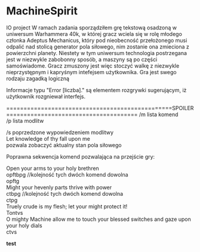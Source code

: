# MachineSpirit
IO project
W ramach zadania sporządziłem grę tekstową osadzoną w uniwersum Warhammera 40k, w której gracz wciela się w rolę młodego członka 
Adeptus Mechanicus, który pod nieobecność przełożonego musi odpalić nad stolicą generator pola siłowego, nim zostanie ona zmieciona
z powierzchni planety.
Niestety w tym uniwersum technologia postrzegana jest w niezwykle zabobonny sposób, a maszyny są po części samoświadome.
Gracz zmuszony jest więc stoczyć walkę z niezwykle nieprzystępnym i kapryśnym intefejsem użytkownika.
Gra jest swego rodzaju zagadką logiczną 

Informacje typu "Error [liczba]." są elementem rozgrywki sugerującym, iż użytkownik rozgniewał interfejs.

================================================SPOILER======================================
/m lista komend<br/>
/p lista modlitw<br/>

/s poprzedzone wypowiedzeniem modlitwy<br/>
Let knowledge of thy fall upon me<br/>
pozwala zobaczyć aktualny stan pola siłowego<br/>

Poprawna sekwencja komend pozwalająca na przejście gry:<br/>


Open your arms to your holy brethren<br/>
opftbpg //kolejność tych dwóch komend dowolna<br/>
opftg<br/>
Might your hevenly parts thrive with power<br/>
ctbpg //kolejność tych dwóch komend dowolna<br/>
ctpg<br/>
Truely crude is my flesh; let your might protect it!<br/>
Tontvs<br/>
O mighty Machine allow me to touch your blessed switches and gaze upon your holy dials<br/>
ctvs<br/>

**test**
 

